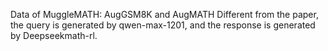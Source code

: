 Data of MuggleMATH: AugGSM8K and AugMATH
Different from the paper, the query is generated by qwen-max-1201, and the response is generated by Deepseekmath-rl.
